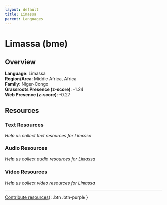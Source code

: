 ```yaml
---
layout: default
title: Limassa
parent: Languages
---
```


# Limassa (bme)

## Overview

**Language**: Limassa  
**Region/Area**: Middle Africa, Africa  
**Family**: Niger-Congo  
**Grassroots Presence (z-score)**: -1.24  
**Web Presence (z-score)**: -0.27  

## Resources

### Text Resources
*Help us collect text resources for Limassa*

### Audio Resources
*Help us collect audio resources for Limassa*

### Video Resources
*Help us collect video resources for Limassa*

---

[Contribute resources](https://forms.office.com/e/1SfLJx3u1r){: .btn .btn-purple }
